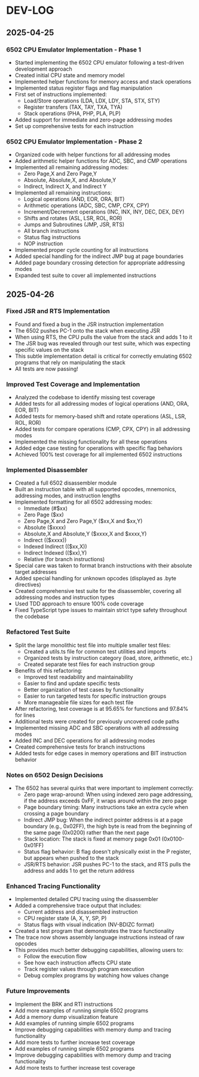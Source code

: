 # DEV-LOG

## 2025-04-25

### 6502 CPU Emulator Implementation - Phase 1

- Started implementing the 6502 CPU emulator following a test-driven development approach
- Created initial CPU state and memory model
- Implemented helper functions for memory access and stack operations
- Implemented status register flags and flag manipulation
- First set of instructions implemented:
  - Load/Store operations (LDA, LDX, LDY, STA, STX, STY)
  - Register transfers (TAX, TAY, TXA, TYA)
  - Stack operations (PHA, PHP, PLA, PLP)
- Added support for immediate and zero-page addressing modes
- Set up comprehensive tests for each instruction

### 6502 CPU Emulator Implementation - Phase 2

- Organized code with helper functions for all addressing modes
- Added arithmetic helper functions for ADC, SBC, and CMP operations
- Implemented all remaining addressing modes:
  - Zero Page,X and Zero Page,Y
  - Absolute, Absolute,X, and Absolute,Y
  - Indirect, Indirect X, and Indirect Y
- Implemented all remaining instructions:
  - Logical operations (AND, EOR, ORA, BIT)
  - Arithmetic operations (ADC, SBC, CMP, CPX, CPY)
  - Increment/Decrement operations (INC, INX, INY, DEC, DEX, DEY)
  - Shifts and rotates (ASL, LSR, ROL, ROR)
  - Jumps and Subroutines (JMP, JSR, RTS)
  - All branch instructions
  - Status flag instructions
  - NOP instruction
- Implemented proper cycle counting for all instructions
- Added special handling for the indirect JMP bug at page boundaries
- Added page boundary crossing detection for appropriate addressing modes
- Expanded test suite to cover all implemented instructions

## 2025-04-26

### Fixed JSR and RTS Implementation

- Found and fixed a bug in the JSR instruction implementation
- The 6502 pushes PC-1 onto the stack when executing JSR
- When using RTS, the CPU pulls the value from the stack and adds 1 to it
- The JSR bug was revealed through our test suite, which was expecting specific values on the stack
- This subtle implementation detail is critical for correctly emulating 6502 programs that rely on manipulating the stack
- All tests are now passing!

### Improved Test Coverage and Implementation

- Analyzed the codebase to identify missing test coverage
- Added tests for all addressing modes of logical operations (AND, ORA, EOR, BIT)
- Added tests for memory-based shift and rotate operations (ASL, LSR, ROL, ROR)
- Added tests for compare operations (CMP, CPX, CPY) in all addressing modes
- Implemented the missing functionality for all these operations
- Added edge case testing for operations with specific flag behaviors
- Achieved 100% test coverage for all implemented 6502 instructions

### Implemented Disassembler

- Created a full 6502 disassembler module
- Built an instruction table with all supported opcodes, mnemonics, addressing modes, and instruction lengths
- Implemented formatting for all 6502 addressing modes:
  - Immediate (#$xx)
  - Zero Page ($xx)
  - Zero Page,X and Zero Page,Y ($xx,X and $xx,Y)
  - Absolute ($xxxx)
  - Absolute,X and Absolute,Y ($xxxx,X and $xxxx,Y)
  - Indirect (($xxxx))
  - Indexed Indirect (($xx,X))
  - Indirect Indexed (($xx),Y)
  - Relative (for branch instructions)
- Special care was taken to format branch instructions with their absolute target addresses
- Added special handling for unknown opcodes (displayed as .byte directives)
- Created comprehensive test suite for the disassembler, covering all addressing modes and instruction types
- Used TDD approach to ensure 100% code coverage
- Fixed TypeScript type issues to maintain strict type safety throughout the codebase

### Refactored Test Suite

- Split the large monolithic test file into multiple smaller test files:
  - Created a utils.ts file for common test utilities and imports
  - Organized tests by instruction category (load, store, arithmetic, etc.)
  - Created separate test files for each instruction group
- Benefits of this refactoring:
  - Improved test readability and maintainability
  - Easier to find and update specific tests
  - Better organization of test cases by functionality
  - Easier to run targeted tests for specific instruction groups
  - More manageable file sizes for each test file
- After refactoring, test coverage is at 95.65% for functions and 97.84% for lines
- Additional tests were created for previously uncovered code paths
- Implemented missing ADC and SBC operations with all addressing modes
- Added INC and DEC operations for all addressing modes
- Created comprehensive tests for branch instructions
- Added tests for edge cases in memory operations and BIT instruction behavior

### Notes on 6502 Design Decisions

- The 6502 has several quirks that were important to implement correctly:
  - Zero page wrap-around: When using indexed zero page addressing, if the address exceeds 0xFF, it wraps around within the zero page
  - Page boundary timing: Many instructions take an extra cycle when crossing a page boundary
  - Indirect JMP bug: When the indirect pointer address is at a page boundary (e.g., 0x02FF), the high byte is read from the beginning of the same page (0x0200) rather than the next page
  - Stack location: The stack is fixed at memory page 0x01 (0x0100-0x01FF)
  - Status flag behavior: B flag doesn't physically exist in the P register, but appears when pushed to the stack
  - JSR/RTS behavior: JSR pushes PC-1 to the stack, and RTS pulls the address and adds 1 to get the return address

### Enhanced Tracing Functionality

- Implemented detailed CPU tracing using the disassembler
- Added a comprehensive trace output that includes:
  - Current address and disassembled instruction
  - CPU register state (A, X, Y, SP, P)
  - Status flags with visual indication (NV-BDIZC format)
- Created a test program that demonstrates the trace functionality
- The trace now shows assembly language instructions instead of raw opcodes
- This provides much better debugging capabilities, allowing users to:
  - Follow the execution flow
  - See how each instruction affects CPU state
  - Track register values through program execution
  - Debug complex programs by watching how values change

### Future Improvements

- Implement the BRK and RTI instructions
- Add more examples of running simple 6502 programs
- Add a memory dump visualization feature
- Add examples of running simple 6502 programs
- Improve debugging capabilities with memory dump and tracing functionality
- Add more tests to further increase test coverage
- Add examples of running simple 6502 programs
- Improve debugging capabilities with memory dump and tracing functionality
- Add more tests to further increase test coverage
